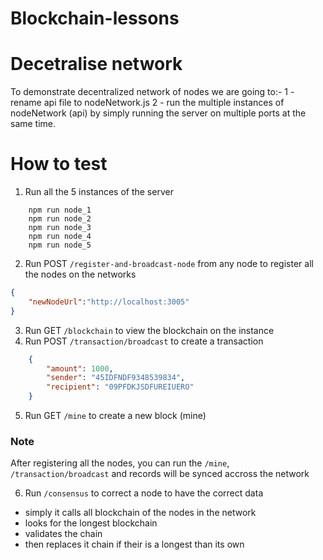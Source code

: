 # Blockchain-lessons


# Decetralise network
To demonstrate decentralized network of nodes we are going to:-
1 - rename api file to nodeNetwork.js
2 - run the multiple instances of nodeNetwork (api) by simply running the server on multiple ports at the same time.


# How to test 

1. Run all the 5 instances of the server
```
    npm run node_1
    npm run node_2
    npm run node_3
    npm run node_4
    npm run node_5
```
2. Run POST `/register-and-broadcast-node` from any node to register all the nodes on the networks
```JSON
{
    "newNodeUrl":"http://localhost:3005"
}
```
3. Run GET `/blockchain` to view the blockchain on the instance
4. Run POST `/transaction/broadcast` to create a transaction 
```JSON
    {
        "amount": 1000,
        "sender": "45IDFNDF9348539834",
        "recipient": "09PFDKJSDFUREIUERO"
    }
```
5. Run GET `/mine` to create a new block (mine)

### Note
After registering all the nodes, you can run the `/mine`, `/transaction/broadcast` and records will be synced accross the network


6. Run `/consensus` to correct a node to have the correct data
- simply it calls all blockchain of the nodes in the network
- looks for the longest blockchain
- validates the chain
- then replaces it chain if their is a longest than its own